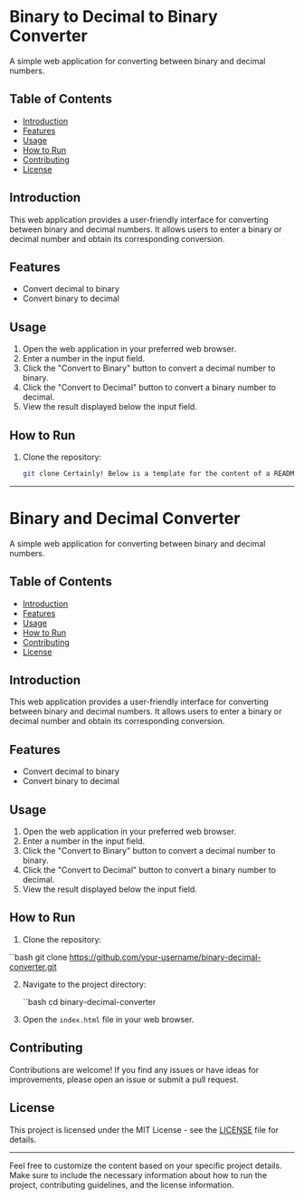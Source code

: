 
# Binary to Decimal to Binary Converter

A simple web application for converting between binary and decimal numbers.

## Table of Contents

- [Introduction](#introduction)
- [Features](#features)
- [Usage](#usage)
- [How to Run](#how-to-run)
- [Contributing](#contributing)
- [License](#license)

## Introduction

This web application provides a user-friendly interface for converting between binary and decimal numbers. It allows users to enter a binary or decimal number and obtain its corresponding conversion.

## Features

- Convert decimal to binary
- Convert binary to decimal

## Usage

1. Open the web application in your preferred web browser.
2. Enter a number in the input field.
3. Click the "Convert to Binary" button to convert a decimal number to binary.
4. Click the "Convert to Decimal" button to convert a binary number to decimal.
5. View the result displayed below the input field.

## How to Run

1. Clone the repository:

   ```bash
   git clone Certainly! Below is a template for the content of a README file for your binary and decimal converter:

---

# Binary and Decimal Converter

A simple web application for converting between binary and decimal numbers.

## Table of Contents

- [Introduction](#introduction)
- [Features](#features)
- [Usage](#usage)
- [How to Run](#how-to-run)
- [Contributing](#contributing)
- [License](#license)

## Introduction

This web application provides a user-friendly interface for converting between binary and decimal numbers. It allows users to enter a binary or decimal number and obtain its corresponding conversion.

## Features

- Convert decimal to binary
- Convert binary to decimal

## Usage

1. Open the web application in your preferred web browser.
2. Enter a number in the input field.
3. Click the "Convert to Binary" button to convert a decimal number to binary.
4. Click the "Convert to Decimal" button to convert a binary number to decimal.
5. View the result displayed below the input field.

## How to Run

1. Clone the repository:

  ``bash
   git clone https://github.com/your-username/binary-decimal-converter.git

2. Navigate to the project directory:

   ``bash
   cd binary-decimal-converter
 
3. Open the `index.html` file in your web browser.

## Contributing

Contributions are welcome! If you find any issues or have ideas for improvements, please open an issue or submit a pull request.

## License

This project is licensed under the MIT License - see the [LICENSE](LICENSE) file for details.

---

Feel free to customize the content based on your specific project details. Make sure to include the necessary information about how to run the project, contributing guidelines, and the license information.
